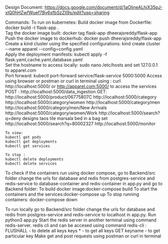 Design Document: https://docs.google.com/document/d/1aOlineALhiX35pJ-xlQ0hHZwfWuef7By6sfbSzZIl9s/edit?usp=sharing

Commands:
To run on kubernetes: 
    Build docker image from Dockerfile: docker build -t flask-app .   
    Tag the docker image built: docker tag flask-app dheerajsreddy/flask-app
    Push the docker image to dockerhub: docker push dheerajsreddy/flask-app     
    Create a kind cluster using the specified configurations: kind create cluster --name apparel --config=config.yaml  
    Apply the deployment manifests: kubectl apply -f flask.yaml,cache.yaml,database.yaml  
    Set the hostname to access locally: sudo nano /etc/hosts and set 127.0.0.1 to apparel.com    
    Port forward: kubectl port-forward service/flask-service 5000:5000
    Access using browser or postman or curl in terminal using :
    curl http://localhost:5000/
    or http://apparel.com:5000/
    to access the services
    POST :
    http://localhost:5000/data_ingestion
    GET:
    http://localhost:5000/product/06775807C
    http://localhost:5000/category
    http://localhost:5000/category/women
    http://localhost:5000/category/men
    http://localhost:5000/category/men/New Arrivals
    http://localhost:5000/category/women/Work
    http://localhost:5000/search?q=deny designs taos tile marsala bed in a bag set
    http://localhost:5000/search?q=80002327
    http://localhost:5000/monitor

    To view:
    kubectl get pods
    kubectl get deployments
    kubectl get services

    To stop :
    kubectl delete deployments
    kubectl delete services


To check if the containers run using docker compose, go to Backend/src folder change the urls for database and redis from postgres-service and redis-service to database-container and redis-container in app.py and go to Backend folder:
To build docker image:docker-compose build 
To start the containers and the services:docker-compose up
To stop running containers: docker-compose down

To run locally go to Backend/src folder change the urls for database and redis from postgres-service and redis-service to localhost in app.py.
Run python3 app.py 
Start the redis server in another terminal using command redis-server. 
redis cli and can be accesed using command redis-cli :
FLUSHALL - to delete all keys
keys * - to get all keys
GET keyname - to get particular key
Make get and post requests using postman or curl in terminal
